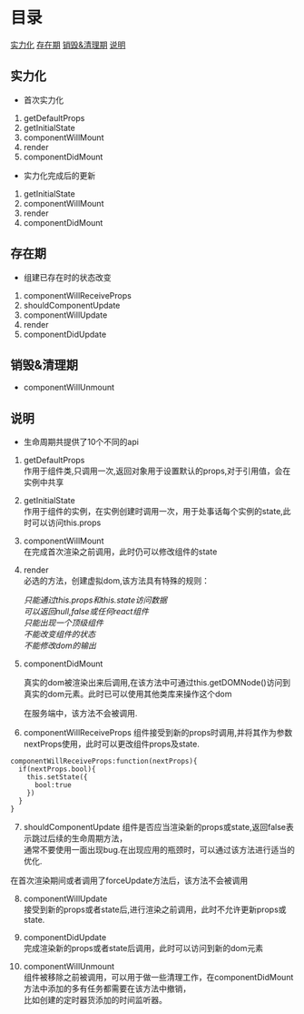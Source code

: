 # 目录

[实力化](#实力化)
[存在期](#存在期)
[销毁&清理期](#销毁&清理期)
[说明](#说明)

## 实力化

- 首次实力化  

 1. getDefaultProps  
 2. getInitialState  
 3. componentWillMount  
 4. render  
 5. componentDidMount  

- 实力化完成后的更新  

 1. getInitialState  
 2. componentWillMount  
 3. render  
 4. componentDidMount  


## 存在期

- 组建已存在时的状态改变  

 1. componentWillReceiveProps  
 2. shouldComponentUpdate  
 3. componentWillUpdate  
 4. render  
 5. componentDidUpdate  

 
## 销毁&清理期

-  componentWillUnmount  

## 说明  
- 生命周期共提供了10个不同的api  

1. getDefaultProps  
  作用于组件类,只调用一次,返回对象用于设置默认的props,对于引用值，会在实例中共享  

2. getInitialState  
  作用于组件的实例，在实例创建时调用一次，用于处事话每个实例的state,此时可以访问this.props  

3. componentWillMount  
  在完成首次渲染之前调用，此时仍可以修改组件的state  

4. render  
   必选的方法，创建虚拟dom,该方法具有特殊的规则：

   *只能通过this.props和this.state访问数据*  
   *可以返回null,false或任何react组件*  
   *只能出现一个顶级组件*  
   *不能改变组件的状态*  
   *不能修改dom的输出*

5. componentDidMount  

   真实的dom被渲染出来后调用,在该方法中可通过this.getDOMNode()访问到真实的dom元素。此时已可以使用其他类库来操作这个dom  

   在服务端中，该方法不会被调用.  

6. componentWillReceiveProps
  组件接受到新的props时调用,并将其作为参数nextProps使用，此时可以更改组件props及state.    

  ```
  componentWillReceiveProps:function(nextProps){
    if(nextProps.bool){
      this.setState({
        bool:true
      })
    }
  }
  ```

7. shouldComponentUpdate
  组件是否应当渲染新的props或state,返回false表示跳过后续的生命周期方法，  
  通常不要使用一面出现bug.在出现应用的瓶颈时，可以通过该方法进行适当的优化.  

  在首次渲染期间或者调用了forceUpdate方法后，该方法不会被调用  

8. componentWillUpdate  
  接受到新的props或者state后,进行渲染之前调用，此时不允许更新props或state.  

9. componentDidUpdate  
  完成渲染新的props或者state后调用，此时可以访问到新的dom元素  

10. componentWillUnmount  
  组件被移除之前被调用，可以用于做一些清理工作，在componentDidMount方法中添加的多有任务都需要在该方法中撤销，  
  比如创建的定时器货添加的时间监听器。  